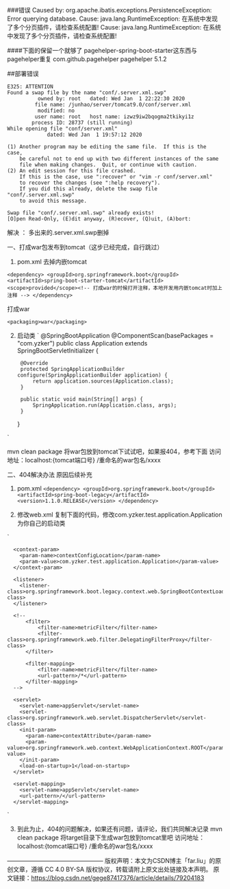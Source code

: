 ###错误
    Caused by: org.apache.ibatis.exceptions.PersistenceException: 
     Error querying database.  Cause: java.lang.RuntimeException: 在系统中发现了多个分页插件，请检查系统配置!
     Cause: java.lang.RuntimeException: 在系统中发现了多个分页插件，请检查系统配置!
     
 ####下面的保留一个就够了   pagehelper-spring-boot-starter这东西与<artifactId>pagehelper</artifactId>重复
     <!-- pagehelper分页插件依赖  原来的版本  pagehelper-spring-boot-starter1.2.5     现在报错  java.lang.RuntimeException: 在系统中发现了多个分页插件，请检查系统配置!-->
             <!--<dependency>
                 <groupId>com.github.pagehelper</groupId>
                 <artifactId>pagehelper-spring-boot-starter</artifactId>
                 <version>1.2.5</version>
             </dependency>-->
             <!--导入pagehelper相关依赖   现在的版本 -->
             <dependency>
                 <groupId>com.github.pagehelper</groupId>
                 <artifactId>pagehelper</artifactId>
                 <version>5.1.2</version>
             </dependency>
     <!--        <dependency>-->
     <!--            <groupId>com.github.pagehelper</groupId>-->
     <!--            <artifactId>pagehelper-spring-boot-autoconfigure</artifactId>-->
     <!--            <version>1.2.3</version>-->
     <!--        </dependency>-->
     <!--        <dependency>-->
     <!--            <groupId>com.github.pagehelper</groupId>-->
     <!--            <artifactId>pagehelper-spring-boot-starter</artifactId>-->
     <!--            <version>1.2.3</version>-->
     <!--        </dependency>-->
     
     
     
     


        
  ##部署错误
        
    E325: ATTENTION
    Found a swap file by the name "conf/.server.xml.swp"
              owned by: root   dated: Wed Jan  1 22:22:30 2020
             file name: /junhao/server/tomcat9.0/conf/server.xml
              modified: no
             user name: root   host name: izwz9iw2bqogma2tkikyi1z
            process ID: 28737 (still running)
    While opening file "conf/server.xml"
                 dated: Wed Jan  1 19:57:12 2020
    
    (1) Another program may be editing the same file.  If this is the case,
        be careful not to end up with two different instances of the same
        file when making changes.  Quit, or continue with caution.
    (2) An edit session for this file crashed.
        If this is the case, use ":recover" or "vim -r conf/server.xml"
        to recover the changes (see ":help recovery").
        If you did this already, delete the swap file "conf/.server.xml.swp"
        to avoid this message.
    
    Swap file "conf/.server.xml.swp" already exists!
    [O]pen Read-Only, (E)dit anyway, (R)ecover, (Q)uit, (A)bort:

解决 ： 多出来的.server.xml.swp删掉



一、打成war包发布到tomcat（这步已经完成，自行跳过）
1. pom.xml
去掉内嵌tomcat

`
     <dependency>
        <groupId>org.springframework.boot</groupId>
        <artifactId>spring-boot-starter-tomcat</artifactId>
        <scope>provided</scope><!-- 打成war的时候打开注释，本地开发用内嵌tomcat时加上注释 -->
    </dependency>
`

打成war

`
    <packaging>war</packaging>
`

2. 启动类
`
    @SpringBootApplication
    @ComponentScan(basePackages = "com.yzker")
    public class Application extends SpringBootServletInitializer {

        @Override
        protected SpringApplicationBuilder configure(SpringApplicationBuilder application) {
            return application.sources(Application.class);
        }

        public static void main(String[] args) {
            SpringApplication.run(Application.class, args);
        }


    }

`

mvn clean package 将war包放到tomcat下试试吧，如果报404，参考下面
访问地址：localhost:{tomcat端口号} /重命名的war包名/xxxx

二、404解决办法
原因后续补充

1. pom.xml
`
    <dependency>
        <groupId>org.springframework.boot</groupId>
        <artifactId>spring-boot-legacy</artifactId>
        <version>1.1.0.RELEASE</version>
    </dependency>
`

2. 修改web.xml
复制下面的代码，修改com.yzker.test.application.Application为你自己的启动类

`
    <?xml version="1.0" encoding="UTF-8"?>
    <web-app version="2.5" xmlns="http://java.sun.com/xml/ns/javaee"
     xmlns:xsi="http://www.w3.org/2001/XMLSchema-instance"
     xsi:schemaLocation="http://java.sun.com/xml/ns/javaee http://java.sun.com/xml/ns/javaee/web-app_2_5.xsd">

      <context-param>
        <param-name>contextConfigLocation</param-name>
        <param-value>com.yzker.test.application.Application</param-value>
      </context-param>

      <listener>
        <listener-class>org.springframework.boot.legacy.context.web.SpringBootContextLoaderListener</listener-class>
      </listener>

      <!--
          <filter>
              <filter-name>metricFilter</filter-name>
              <filter-class>org.springframework.web.filter.DelegatingFilterProxy</filter-class>
          </filter>

          <filter-mapping>
              <filter-name>metricFilter</filter-name>
              <url-pattern>/*</url-pattern>
          </filter-mapping>
      -->

      <servlet>
        <servlet-name>appServlet</servlet-name>
        <servlet-class>org.springframework.web.servlet.DispatcherServlet</servlet-class>
        <init-param>
          <param-name>contextAttribute</param-name>
          <param-value>org.springframework.web.context.WebApplicationContext.ROOT</param-value>
        </init-param>
        <load-on-startup>1</load-on-startup>
      </servlet>

      <servlet-mapping>
        <servlet-name>appServlet</servlet-name>
        <url-pattern>/</url-pattern>
      </servlet-mapping>

</web-app>
`

3. 到此为止，404的问题解决，如果还有问题，请评论，我们共同解决记录
mvn clean package
将target目录下生成war包放到tomcat里吧
访问地址：localhost:{tomcat端口号} /重命名的war包名/xxxx


————————————————
版权声明：本文为CSDN博主「far.liu」的原创文章，遵循 CC 4.0 BY-SA 版权协议，转载请附上原文出处链接及本声明。
原文链接：https://blog.csdn.net/gege87417376/article/details/79204183